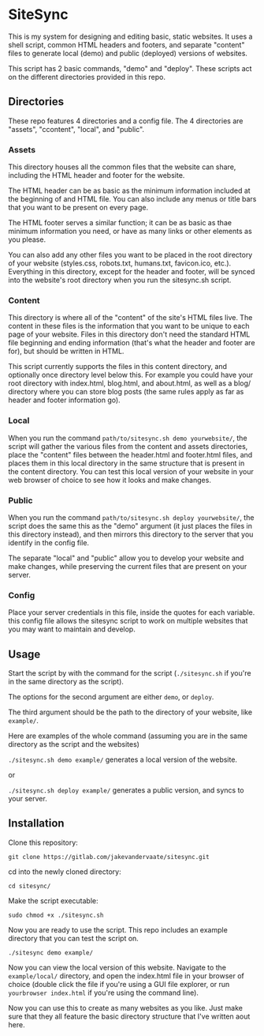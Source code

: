 # SiteSync

This is my system for designing and editing basic, static websites. It uses a shell script, common HTML headers and footers, and separate "content" files to generate local (demo) and public (deployed) versions of websites.

This script has 2 basic commands, "demo" and "deploy". These scripts act on the different directories provided in this repo. 

## Directories

These repo features 4 directories and a config file. The 4 directories are "assets", "ccontent", "local", and "public". 

### Assets

This directory houses all the common files that the website can share, including the HTML header and footer for the website. 

The HTML header can be as basic as the minimum information included at the beginning of and HTML file. You can also include any menus or title bars that you want to be present on every page. 

The HTML footer serves a similar function; it can be as basic as thae minimum information you need, or have as many links or other elements as you please.

You can also add any other files you want to be placed in the root directory of your website (styles.css, robots.txt, humans.txt, favicon.ico, etc.). Everything in this directory, except for the header and footer, will be synced into the website's root directory when you run the sitesync.sh script.

### Content

This directory is where all of the "content" of the site's HTML files live. The content in these files is the information that you want to be unique to each page of your website. Files in this directory don't need the standard HTML file beginning and ending information (that's what the header and footer are for), but should be written in HTML.

This script currently supports the files in this content directory, and optionally once directory level below this. For example you could have your root directory with index.html, blog.html, and about.html, as well as a blog/ directory where you can store blog posts (the same rules apply as far as header and footer information go). 

### Local

When you run the command `path/to/sitesync.sh demo yourwebsite/`, the script will gather the various files from the content and assets directories, place the "content" files between the header.html and footer.html files, and places them in this local directory in the same structure that is present in the content directory. You can test this local version of your website in your web browser of choice to see how it looks and make changes.

### Public

When you run the command `path/to/sitesync.sh deploy yourwebsite/`, the script does the same this as the "demo" argument (it just places the files in this directory instead), and then mirrors this directory to the server that you identify in the config file. 

The separate "local" and "public" allow you to develop your website and make changes, while preserving the current files that are present on your server.

### Config

Place your server credentials in this file, inside the quotes for each variable. this config file allows the sitesync script to work on multiple websites that you may want to maintain and develop. 


## Usage 

Start the script by with the command for the script (`./sitesync.sh` if you're in the same directory as the script). 

The options for the second argument are either `demo`, or `deploy`. 

The third argument should be the path to the directory of your website, like `example/`. 

Here are examples of the whole command (assuming you are in the same directory as the script and the websites)

`./sitesync.sh demo example/` generates a local version of the website.

or 

`./sitesync.sh deploy example/` generates a public version, and syncs to your server.


## Installation

Clone this repository:

`git clone https://gitlab.com/jakevandervaate/sitesync.git`

cd into the newly cloned directory:

`cd sitesync/`

Make the script executable:

`sudo chmod +x ./sitesync.sh`

Now you are ready to use the script. This repo includes an example directory that you can test the script on. 

`./sitesync demo example/`

Now you can view the local version of this website. Navigate to the `example/local/` directory, and open the index.html file in your browser of choice (double click the file if you're using a GUI file explorer, or run `yourbrowser index.html` if you're using the command line). 


Now you can use this to create as many websites as you like. Just make sure that they all feature the basic directory structure that I've written aout here.

